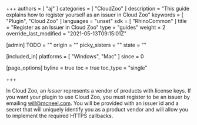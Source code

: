 +++
authors = [ "aj" ]
categories = [ "CloudZoo" ]
description = "This guide explains how to register yourself as an issuer in Cloud Zoo"
keywords = [ "Plugin", "Cloud Zoo" ]
languages = "unset"
sdk = [ "RhinoCommon" ]
title = "Register as an Issuer in Cloud Zoo"
type = "guides"
weight = 2
override_last_modified = "2021-05-13T09:15:01Z"

[admin]
TODO = ""
origin = ""
picky_sisters = ""
state = ""

[included_in]
platforms = [ "Windows", "Mac" ]
since = 0

[page_options]
byline = true
toc = true
toc_type = "single"

+++

In Cloud Zoo, an _issuer_ represents a vendor of products with license keys. If you want your plugin to use Cloud Zoo, you must register to be an issuer by emailing [will@mcneel.com](mailto:will@mcneel.com). You will be provided with an issuer id and a secret that will uniquely identify you as a product vendor and will allow you to implement the required HTTPS callbacks.
